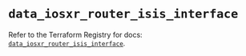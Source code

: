 # `data_iosxr_router_isis_interface`

Refer to the Terraform Registry for docs: [`data_iosxr_router_isis_interface`](https://registry.terraform.io/providers/ciscodevnet/iosxr/0.6.0/docs/data-sources/router_isis_interface).
